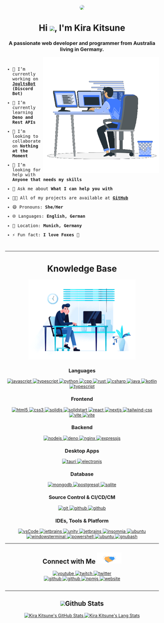 <div align="center">
  <img width="200" height="auto" style="border-radius:100%" src="https://i.kir.au/sharex/pfp2.png" >
  <h1>Hi <img width="30" src="https://raw.githubusercontent.com/iampavangandhi/iampavangandhi/master/gifs/Hi.gif">, I'm Kira Kitsune</h1>
  <h3>A passionate web developer and programmer from Australia living in Germany.</h3>
</div>

<img align="right" width="380" height="auto" src="./assets/images/programmer.gif" >
<div align="left">
  <samp>
<br />

-   🔭 I’m currently working on **[JoultsBot](https://joultsbot.com) (Discord Bot)**

-   🌱 I’m currently learning **Deno and Rest APIs**

-   👯 I’m looking to collaborate on **Nothing at the Moment**

-   🤔 I’m looking for help with **Anyone that needs my skills**

-   💬 Ask me about **What I can help you with**

-   👨‍💻 All of my projects are available at **[GitHub](https://github.com/Kira-Kitsune?tab=repositories)**

-   😄 Pronouns: **She/Her**

-   🌐 Languages: **English, German**

-   📍 Location: **Munich, Germany**

-   ⚡ Fun fact: **I love Foxes 🦊**

<br />
</samp>
</div>

---

<div>
  <div align="center">
    <h1>Knowledge Base</h1>
    <img width="350" height="auto" src="./assets/images/coding-dawn.gif"/>
  </div>
  <div align="center">
    <h3>Languages</h3>
    <a href="https://developer.mozilla.org/en-US/docs/Web/JavaScript" target="_blank"> 
      <img src="https://img.shields.io/badge/Javascript-F7DF1E.svg?style=for-the-badge&logo=javascript&logoColor=black"
        alt="javascript"/> 
    </a>
    <a href="https://typescriptlang.org/" target="_blank"> 
      <img src="https://img.shields.io/badge/typescript-3178C6.svg?style=for-the-badge&logo=typescript&logoColor=white"
        alt="typescript"/>
    </a>
    <a href="https://python.org/" target="_blank">
      <img src="https://img.shields.io/badge/Python-3776AB.svg?style=for-the-badge&logo=python&logoColor=white"
        alt="python"/>
    </a>
    <a href="https://isocpp.org/" target="_blank">
      <img src="https://img.shields.io/badge/C++-00599C.svg?style=for-the-badge&logo=cplusplus&logoColor=white" 
        alt="cpp"/> 
    </a>
    <a href="https://rust-lang.org/" target="_blank">
      <img src="https://img.shields.io/badge/Rust-000000.svg?style=for-the-badge&logo=rust&logoColor=white" 
        alt="rust"/> 
    </a>
    <a href="https://learn.microsoft.com/en-us/dotnet/csharp/" target="_blank">
      <img src="https://img.shields.io/badge/C%20Sharp-239120.svg?style=for-the-badge&logo=csharp&logoColor=white" 
        alt="csharp"/> 
    </a>
    <a href="https://www.java.com" target="_blank">
      <img src="https://img.shields.io/badge/Java-007396.svg?style=for-the-badge&logo=java&logoColor=white" 
        alt="java"/> 
    </a>
    <a href="https://kotlinlang.org/" target="_blank">
      <img src="https://img.shields.io/badge/Kotlin-7F52FF.svg?style=for-the-badge&logo=kotlin&logoColor=white" 
        alt="kotlin"/> 
    </a>
    <a href="https://json.org/" target="_blank"> 
      <img src="https://img.shields.io/badge/json-000000.svg?style=for-the-badge&logo=json&logoColor=white"
        alt="typescript"/>
    </a>
  </div>
  <div align="center">
    <h3>Frontend</h3>
    <a href="https://www.w3.org/html/" target="_blank"> 
      <img src="https://img.shields.io/badge/html-E34F26.svg?style=for-the-badge&logo=html5&logoColor=white"
        alt="html5"/> 
    </a>
    <a href="https://www.w3schools.com/css/" target="_blank">
      <img src="https://img.shields.io/badge/css-1572B6.svg?style=for-the-badge&logo=css3&logoColor=white"
        alt="css3"/>
    </a>
    <a href="https://solidjs.com/" target="_blank">
      <img src="https://img.shields.io/badge/SolidJS-2C4F7C.svg?style=for-the-badge&logo=solid&logoColor=white" alt="solidjs"/> 
    </a>
    <a href="https://start.solidjs.com/" target="_blank">
      <img src="https://img.shields.io/badge/SolidStart-2C4F7C.svg?style=for-the-badge&logo=solid&logoColor=white" alt="solidstart"/> 
    </a>
    <a href="https://react.com/" target="_blank">
      <img src="https://img.shields.io/badge/React-61DAFB.svg?style=for-the-badge&logo=react&logoColor=black"
        alt="react"/>
    </a>
    <a href="https://nextjs.org/" target="_blank">
      <img src="https://img.shields.io/badge/Next.js-000000.svg?style=for-the-badge&logo=nextdotjs&logoColor=white"
        alt="nextjs"/>
    </a>
    <a href="https://tailwindcss.com/" target="_blank">
      <img src="https://img.shields.io/badge/tailwind-06B6D4.svg?style=for-the-badge&logo=tailwindcss&logoColor=white" alt="tailwind-css"/> 
    </a>
    <a href="https://vitejs.dev/" target="_blank">
      <img src="https://img.shields.io/badge/vite-646CFF.svg?style=for-the-badge&logo=vite&logoColor=white" alt="vite"/> 
    </a>
    <a href="https://i18next.com" target="_blank">
      <img src="https://img.shields.io/badge/i18next-26A69A.svg?style=for-the-badge&logo=i18next&logoColor=white" alt="vite"/> 
    </a>
  </div>
  <div align="center">
    <h3>Backend</h3>
    <a href="https://nodejs.org" target="_blank"> 
      <img src="https://img.shields.io/badge/node.js-339933.svg?style=for-the-badge&logo=nodedotjs&logoColor=white"
        alt="nodejs"/> 
    </a>
    <a href="https://deno.land/" target="_blank"> 
      <img src="https://img.shields.io/badge/deno-000000.svg?style=for-the-badge&logo=deno&logoColor=white"
        alt="deno"/> 
    </a>
    <a href="https://www.nginx.com" target="_blank"> 
      <img src="https://img.shields.io/badge/nginx-009639.svg?style=for-the-badge&logo=nginx&logoColor=white" 
        alt="nginx"/> 
    </a>
    <a href="https://expressjs.com/" target="_blank"> 
      <img src="https://img.shields.io/badge/express-000000.svg?style=for-the-badge&logo=express&logoColor=white" 
        alt="expressjs"/> 
    </a>
  </div>
  <div align="center">
    <h3>Desktop Apps</h3>
    <a href="https://tauri.app/" target="_blank"> 
      <img src="https://img.shields.io/badge/tauri-FFC131.svg?style=for-the-badge&logo=tauri&logoColor=black"
        alt="tauri"/> 
    </a>
    <a href="https://electronjs.org/" target="_blank"> 
      <img src="https://img.shields.io/badge/electron-47848F.svg?style=for-the-badge&logo=electron&logoColor=white" 
        alt="electronjs"/> 
    </a>
  </div>
  <div align="center">
    <h3>Database</h3>
    <a href="https://mongodb.com/" target="_blank"> 
      <img src="https://img.shields.io/badge/mongodb-47A248.svg?style=for-the-badge&logo=mongodb&logoColor=white"
        alt="mongodb"/> 
    </a>
    <a href="https://mysql.com/" target="_blank"> 
      <img src="https://img.shields.io/badge/mysql-4479A1.svg?style=for-the-badge&logo=mysql&logoColor=white"
        alt="postgresql"/> 
    </a>
    <a href="https://www.sqlite.org/" target="_blank"> 
      <img src="https://img.shields.io/badge/sqlite-003B57.svg?style=for-the-badge&logo=sqlite&logoColor=white"
        alt="sqlite"/> 
    </a>
  </div>
  <div align="center">
    <h3>Source Control & CI/CD/CM</h3>
    <a href="https://git-scm.com/" target="_blank">
      <img src="https://img.shields.io/badge/git-F05032.svg?style=for-the-badge&logo=git&logoColor=white"
        alt="git"/>
    </a>
    <a href="https://github.com/Kira-Kitsune" target="_blank">
      <img src="https://img.shields.io/badge/github-181717.svg?style=for-the-badge&logo=github&logoColor=white" alt="github" />
    </a>
    <a href="https://desktop.github.com/" target="_blank">
      <img src="https://img.shields.io/badge/github%20desktop-7E2F9F.svg?style=for-the-badge&logo=github&logoColor=white" alt="github" />
    </a>
  </div>
  <div align="center">
    <h3>IDEs, Tools & Platform</h3>
    <a href="https://code.visualstudio.com/" target="_blank">
      <img src="https://img.shields.io/badge/vscode-007ACC.svg?style=for-the-badge&logo=visualstudiocode&logoColor=white" alt="vsCode"/> 
    </a>
    <a href="https://jetbrains.com/" target="_blank">
      <img src="https://img.shields.io/badge/IntelliJ%20IDEA-000000.svg?style=for-the-badge&logo=intellijidea&logoColor=white" alt="jetbrains" />
    </a>
    <a href="https://unity.com/" target="_blank">
      <img src="https://img.shields.io/badge/Unity-FFFFFF.svg?style=for-the-badge&logo=unity&logoColor=black" alt="unity" />
    </a>
    <a href="https://developer.android.com/studio" target="_blank">
      <img src="https://img.shields.io/badge/Android%20Studio-3DDC84.svg?style=for-the-badge&logo=androidstudio&logoColor=white" alt="jetbrains" />
    </a>
    <a href="https://insomnia.rest/" target="_blank"> 
      <img src="https://img.shields.io/badge/Insomnia-4000BF.svg?style=for-the-badge&logo=Insomnia&logoColor=white" alt="insomnia"/>
    </a>
    <a href="https://microsoft.com/windows/" target="_blank"> 
      <img src="https://img.shields.io/badge/windows-0078D4.svg?style=for-the-badge&logo=windows11&logoColor=white" alt="ubuntu"/>
    </a>
    <a href="https://github.com/microsoft/terminal" target="_blank">
      <img src="https://img.shields.io/badge/Windows%20Terminal-4D4D4D.svg?style=for-the-badge&logo=WindowsTerminal&logoColor=white" alt="windowsterminal" />
    </a>    
    <a href="https://microsoft.com/powershell" target="_blank">
      <img src="https://img.shields.io/badge/powershell-5391FE.svg?style=for-the-badge&logo=powershell&logoColor=white" alt="powershell" />
    </a>
    <a href="https://ubuntu.com/" target="_blank"> 
      <img src="https://img.shields.io/badge/ubuntu-E95420.svg?style=for-the-badge&logo=ubuntu&logoColor=white" alt="ubuntu"/>
    </a>
    <a href="https://www.gnu.org/software/bash/" target="_blank">
      <img src="https://img.shields.io/badge/GNU%20Bash-4EAA25.svg?style=for-the-badge&logo=gnubash&logoColor=white" alt="gnubash" />
    </a>                          
  </div>
</div>

---

<div align="center">
    <h2><b>Connect with Me <img src="./assets/images/handshake.gif" width=80 ></b></h2>
    <div>
        <a href="https://youtube.com/@Kira_Kitsune" target="_blank">
            <img src="https://img.shields.io/badge/youtube-ff0000.svg?style=for-the-badge&logo=youtube&logoColor=white" alt="youtube"/>
        </a>
        <a href="https://twitch.tv/KiraKitsune_" target="_blank">
            <img src="https://img.shields.io/badge/twitch-9146FF.svg?style=for-the-badge&logo=twitch&logoColor=white" alt="twitch"/>
        </a>
        <a  href="https://twitter.com/_KiraKitsune" target="_blank">
            <img src="https://img.shields.io/badge/Twitter-1DA1F2.svg?style=for-the-badge&logo=twitter&logoColor=white" alt="twitter"/>
        </a>
    </div>
    <div>
        <a  href="https://github.com/Kira-Kitsune" target="_blank">
            <img src="https://img.shields.io/badge/github-0A0A0A.svg?style=for-the-badge&logo=github&logoColor=white" alt="github"/>
        </a>
        <a  href="https://codeberg.org/KiraKitsune" target="_blank">
            <img src="https://img.shields.io/badge/codeberg-2185D0.svg?style=for-the-badge&logo=codeberg&logoColor=white" alt="github"/>
        </a>
        <a  href="https://www.npmjs.com/~kirakitsune" target="_blank">
            <img src="https://img.shields.io/badge/npm-CB0000.svg?style=for-the-badge&logo=npm&logoColor=white" alt="npmjs"/>
        </a>
        <a  href="https://kirakitsune.com/" target="_blank">
            <img src="https://img.shields.io/badge/Website-FFBF00.svg?style=for-the-badge&logo=FirefoxBrowser&logoColor=black" alt="website"/>
        </a>                                    
    </div>
</div>
<br />

---

<div align="center">
  <h2><img src="https://media.giphy.com/media/iY8CRBdQXODJSCERIr/giphy.gif" width="35"><b>Github Stats</b></h2> 
  <a href="https://github.com/Kira-Kitsune/">
    <img src="https://github-readme-stats.vercel.app/api?username=Kira-Kitsune&show_icons=true&bg_color=151515&icon_color=FFBF00&title_color=FFBF00&border_color=FFBF00&text_color=D3D3D3&include_all_commits=true&count_private=true&card_width=450&line_height=20" height=160 alt="Kira Kitsune's GitHub Stats"/>
    <img src="https://github-readme-stats.vercel.app/api/top-langs?username=Kira-Kitsune&show_icons=true&bg_color=151515&icon_color=FFBF00&title_color=FFBF00&border_color=FFBF00&text_color=D3D3D3&layout=compact&langs_count=10&card_width=300&line_height=20&include_all_commits=true&count_private=true" height=160 alt="Kira Kitsune's Lang Stats"/>
    <a/>
</div>
